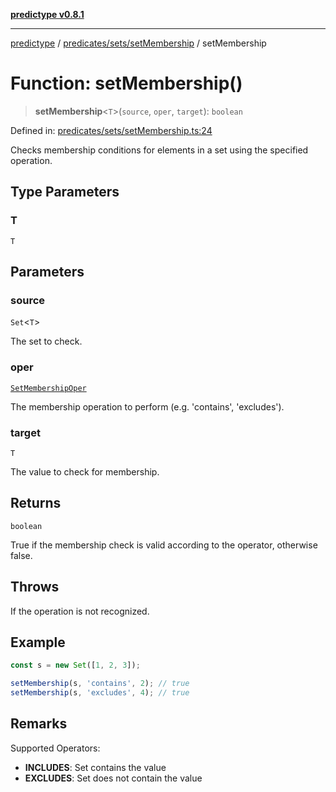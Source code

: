 [**predictype v0.8.1**](../../../../README.md)

***

[predictype](../../../../modules.md) / [predicates/sets/setMembership](../README.md) / setMembership

# Function: setMembership()

> **setMembership**\<`T`\>(`source`, `oper`, `target`): `boolean`

Defined in: [predicates/sets/setMembership.ts:24](https://github.com/maduhaime/predictype/blob/2310adbaccb6fbc00cdab8e345e79bd5b09e40f5/src/predicates/sets/setMembership.ts#L24)

Checks membership conditions for elements in a set using the specified operation.

## Type Parameters

### T

`T`

## Parameters

### source

`Set`\<`T`\>

The set to check.

### oper

[`SetMembershipOper`](../../../../sets/enums/type-aliases/SetMembershipOper.md)

The membership operation to perform (e.g. 'contains', 'excludes').

### target

`T`

The value to check for membership.

## Returns

`boolean`

True if the membership check is valid according to the operator, otherwise false.

## Throws

If the operation is not recognized.

## Example

```ts
const s = new Set([1, 2, 3]);

setMembership(s, 'contains', 2); // true
setMembership(s, 'excludes', 4); // true
```

## Remarks

Supported Operators:
- **INCLUDES**: Set contains the value
- **EXCLUDES**: Set does not contain the value
